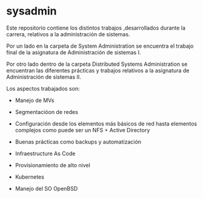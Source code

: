 # sysadmin

Este repositorio contiene los distintos trabajos ,desarrollados durante la carrera, relativos a la administración de sistemas.

Por un lado en la carpeta de System Administration se encuentra el trabajo final de la asignatura de Administración de sistemas I.

Por otro lado dentro de la carpeta Distributed Systems Administration se encuentran las diferentes prácticas y trabajos relativos a la asignatura de Administración de sistemas II.

Los aspectos trabajados son:

- Manejo de MVs

- Segmentacióon de redes

- Configuración desde los elementos más básicos de red hasta elementos complejos como puede ser un NFS + Active Directory

- Buenas prácticas como backups y automatización

- Infraestructure As Code

- Provisionamiento de alto nivel

- Kubernetes

- Manejo del SO OpenBSD
